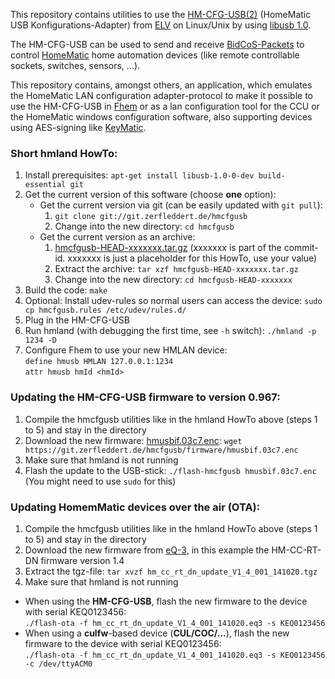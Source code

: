 This repository contains utilities to use the [HM-CFG-USB(2)](http://www.elv.de/homematic-usb-konfigurations-adapter-1.html) (HomeMatic USB Konfigurations-Adapter) from [ELV](http://www.elv.de/) on Linux/Unix by using [libusb 1.0](http://www.libusb.org/).

The HM-CFG-USB can be used to send and receive [BidCoS-Packets](https://sathya.de/HMCWiki/index.php/BidCoS_Packets) to control [HomeMatic](http://www.homematic.com/) home automation devices (like remote controllable sockets, switches, sensors, ...).

This repository contains, amongst others, an application, which emulates the HomeMatic LAN configuration adapter-protocol to make it possible to use the HM-CFG-USB in [Fhem](http://fhem.de/) or as a lan configuration tool for the CCU or the HomeMatic windows configuration software, also supporting devices using AES-signing like [KeyMatic](http://www.elv.de/homematic-funk-tuerschlossantrieb-keymatic-silber-inkl-funk-handsender.html).

### Short hmland HowTo: ###

1.  Install prerequisites: `apt-get install libusb-1.0-0-dev build-essential git`
2.  Get the current version of this software (choose **one** option):
    *   Get the current version via git (can be easily updated with `git pull`):
        1.  `git clone git://git.zerfleddert.de/hmcfgusb`
        2.  Change into the new directory: `cd hmcfgusb`
    *   Get the current version as an archive:
        1.  [hmcfgusb-HEAD-xxxxxxx.tar.gz](https://git.zerfleddert.de/cgi-bin/gitweb.cgi/hmcfgusb/snapshot/HEAD.tar.gz) (xxxxxxx is part of the commit-id. xxxxxxx is just a placeholder for this HowTo, use your value)
        2.  Extract the archive: `tar xzf hmcfgusb-HEAD-xxxxxxx.tar.gz`
        3.  Change into the new directory: `cd hmcfgusb-HEAD-xxxxxxx`
3.  Build the code: `make`
4.  Optional: Install udev-rules so normal users can access the device: `sudo cp hmcfgusb.rules /etc/udev/rules.d/`
5.  Plug in the HM-CFG-USB
6.  Run hmland (with debugging the first time, see `-h` switch): `./hmland -p 1234 -D`
7.  Configure Fhem to use your new HMLAN device:  
    ``define hmusb HMLAN 127.0.0.1:1234``  
    ``attr hmusb hmId <hmId>``

### Updating the HM-CFG-USB firmware to version 0.967: ###

1.  Compile the hmcfgusb utilities like in the hmland HowTo above (steps 1 to 5) and stay in the directory
2.  Download the new firmware: [hmusbif.03c7.enc](https://git.zerfleddert.de/hmcfgusb/firmware/hmusbif.03c7.enc): `wget https://git.zerfleddert.de/hmcfgusb/firmware/hmusbif.03c7.enc`
3.  Make sure that hmland is not running
4.  Flash the update to the USB-stick: `./flash-hmcfgusb hmusbif.03c7.enc` (You might need to use `sudo` for this)

### Updating HomemMatic devices over the air (OTA): ###

1.  Compile the hmcfgusb utilities like in the hmland HowTo above (steps 1 to 5) and stay in the directory
2.  Download the new firmware from [eQ-3](http://www.eq-3.de/downloads.html), in this example the HM-CC-RT-DN firmware version 1.4
3.  Extract the tgz-file: `tar xvzf hm_cc_rt_dn_update_V1_4_001_141020.tgz`
4.  Make sure that hmland is not running
*   When using the **HM-CFG-USB**, flash the new firmware to the device with serial KEQ0123456:  
     `./flash-ota -f hm_cc_rt_dn_update_V1_4_001_141020.eq3 -s KEQ0123456`
*   When using a **culfw**-based device (**CUL/COC/...**), flash the new firmware to the device with serial KEQ0123456:  
     `./flash-ota -f hm_cc_rt_dn_update_V1_4_001_141020.eq3 -s KEQ0123456 -c /dev/ttyACM0`
